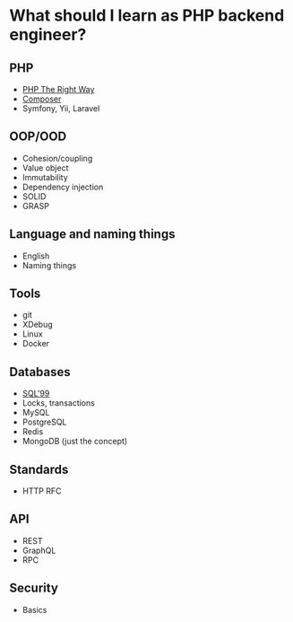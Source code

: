 # What should I learn as PHP backend engineer?


## PHP

- [PHP The Right Way](https://phptherightway.com/)
- [Composer](https://getcomposer.org/)
- Symfony, Yii, Laravel

## OOP/OOD

- Cohesion/coupling
- Value object
- Immutability
- Dependency injection
- SOLID
- GRASP

## Language and naming things

- English
- Naming things

## Tools

- git
- XDebug
- Linux
- Docker

## Databases

- [SQL'99](https://crate.io/docs/sql-99/en/latest/)
- Locks, transactions
- MySQL
- PostgreSQL
- Redis
- MongoDB (just the concept)


## Standards

- HTTP RFC

## API

- REST
- GraphQL
- RPC

## Security

- Basics

